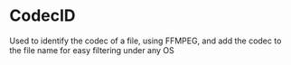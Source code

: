# CodecID
Used to identify the codec of a file, using FFMPEG, and add the codec to the file name for easy filtering under any OS
